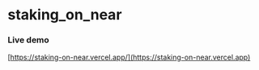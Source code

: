 # staking_on_near
### Live demo
[https://staking-on-near.vercel.app/](https://staking-on-near.vercel.app)